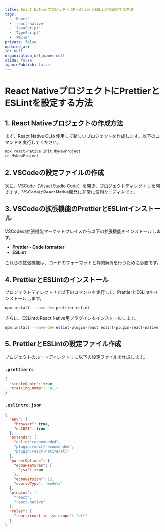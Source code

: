 ```yaml
---
title: React NativeプロジェクトにPrettierとESLintを設定する方法
tags:
  - 'React'
  - 'react-native'
  - 'JavaScript'
  - 'TypeScript'
  - '初心者'
private: false
updated_at: ''
id: null
organization_url_name: null
slide: false
ignorePublish: false
---
```

# React NativeプロジェクトにPrettierとESLintを設定する方法

## 1. React Nativeプロジェクトの作成方法

まず、React Native CLIを使用して新しいプロジェクトを作成します。以下のコマンドを実行してください。

```bash
npx react-native init MyNewProject
cd MyNewProject
```

## 2. VSCodeの設定ファイルの作成

次に、VSCode（Visual Studio Code）を開き、プロジェクトディレクトリを開きます。VSCodeはReact Native開発に非常に便利なエディタです。

## 3. VSCodeの拡張機能のPrettierとESLintインストール

VSCodeの拡張機能マーケットプレイスから以下の拡張機能をインストールします。

- **Prettier - Code formatter**
- **ESLint**

これらの拡張機能は、コードのフォーマットと静的解析を行うために必要です。

## 4. PrettierとESLintのインストール

プロジェクトディレクトリで以下のコマンドを実行して、PrettierとESLintをインストールします。

```bash
npm install --save-dev prettier eslint
```

さらに、ESLintのReact Native用プラグインもインストールします。

```bash
npm install --save-dev eslint-plugin-react eslint-plugin-react-native
```

## 5. PrettierとESLintの設定ファイル作成

プロジェクトのルートディレクトリに以下の設定ファイルを作成します。

### `.prettierrc`

```json
{
  "singleQuote": true,
  "trailingComma": "all"
}
```

### `.eslintrc.json`

```json
{
  "env": {
    "browser": true,
    "es2021": true
  },
  "extends": [
    "eslint:recommended",
    "plugin:react/recommended",
    "plugin:react-native/all"
  ],
  "parserOptions": {
    "ecmaFeatures": {
      "jsx": true
    },
    "ecmaVersion": 12,
    "sourceType": "module"
  },
  "plugins": [
    "react",
    "react-native"
  ],
  "rules": {
    "react/react-in-jsx-scope": "off"
  }
}
```

